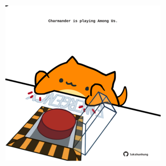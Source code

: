 <!-- built at 29/12/2023, 07:00:49 UTC -->
<p align="center">
  <img width="500" height="500" src="./ReadmeImage.svg">
</p>

